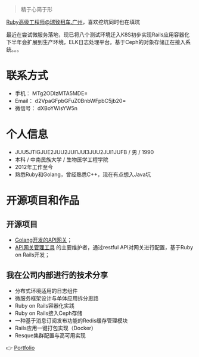 > 精于心简于形

Ruby高级工程师@瑞致租车.广州，喜欢挖坑同时也在填坑

最近在尝试微服务落地，现已将八个测试环境迁入K8S初步实现Rails应用容器化下半年会扩展到生产环境，ELK日志处理平台。基于Ceph的对象存储正在接入系统。。。

# 联系方式

* 手机：   MTg2ODIzMTA5MDE=
* Email： d2VpaGFpbGFuZ0BnbWFpbC5jb20=
* 微信号： dXBoYWlsYW5n

# 个人信息

* JUU5JTlGJUE2JUU2JUI1JUI3JUU2JUI1JUFB / 男 / 1990
* 本科 / 中南民族大学 / 生物医学工程学院
* 2012年工作至今
* 熟悉Ruby和Golang，曾经熟悉C++，现在有点想入Java坑

# 开源项目和作品

## 开源项目

* [Golang开发的API网关](https://github.com/fagongzi/gateway)；
* [API网关管理工具](https://github.com/archfish/gateway_ui) 的主要维护者，通过restful API对网关进行配置，基于Ruby on Rails开发；

## 我在公司内部进行的技术分享

* 分布式环境适用的日志组件
* 微服务框架设计与单体应用拆分思路
* Ruby on Rails容器化实践
* Ruby on Rails接入Ceph存储
* 一种基于消息订阅发布功能的Redis缓存管理模块
* Rails应用一键打包实现（Docker）
* Resque集群配置与高可用实现

👉 [Portfolio](/portfolio)
